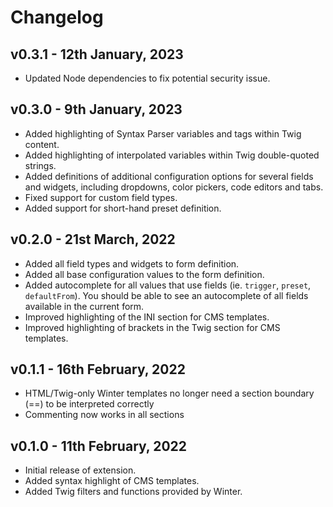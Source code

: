 # Changelog

## v0.3.1 - 12th January, 2023

- Updated Node dependencies to fix potential security issue.

## v0.3.0 - 9th January, 2023

- Added highlighting of Syntax Parser variables and tags within Twig content.
- Added highlighting of interpolated variables within Twig double-quoted strings.
- Added definitions of additional configuration options for several fields and widgets, including dropdowns, color pickers, code editors and tabs.
- Fixed support for custom field types.
- Added support for short-hand preset definition.

## v0.2.0 - 21st March, 2022

- Added all field types and widgets to form definition.
- Added all base configuration values to the form definition.
- Added autocomplete for all values that use fields (ie. `trigger`, `preset`, `defaultFrom`). You should be able to see an autocomplete of all fields available in the current form.
- Improved highlighting of the INI section for CMS templates.
- Improved highlighting of brackets in the Twig section for CMS templates.

## v0.1.1 - 16th February, 2022

- HTML/Twig-only Winter templates no longer need a section boundary (==) to be interpreted correctly
- Commenting now works in all sections

## v0.1.0 - 11th February, 2022

- Initial release of extension.
- Added syntax highlight of CMS templates.
- Added Twig filters and functions provided by Winter.
